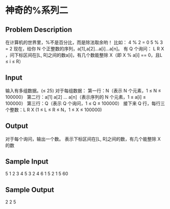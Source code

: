 # 神奇的%系列二

## Problem Description
在计算机的世界里，%不是百分比，而是除法取余哟！
比如：
  4 % 2 = 0
  5 % 3 = 2
现在，给你 N 个正整数的序列，a[1],a[2]...a[i]...a[n]。
有 Q 个询问：
L R X ，问下标区间在[L, R]之间的数a[i]，有几个数能整除 X（即 X % a[i] == 0，且L ≤ i ≤ R）

## Input
输入有多组数据。(≤ 25)
对于每组数据：
第一行：N（表示 N 个元素，1 ≤ N ≤ 100000）
第二行：a[1] a[2] ... a[n]（表示序列的 N 个元素，1 ≤ a[i] ≤ 100000）
第三行：Q（表示 Q 个询问，1 ≤ Q ≤ 100000）
接下来 Q 行，每行三个整数：L R X (1 ≤ L ≤ R ≤ N，1 ≤ X ≤ 100000)

## Output
对于每个询问，输出一个数。
表示下标区间在[L, R]之间的数，有几个能整除 X 的数

## Sample Input
5
1 2 3 4 5
3
2 4 6
1 5 2
1 5 60

## Sample Output
2
2
5